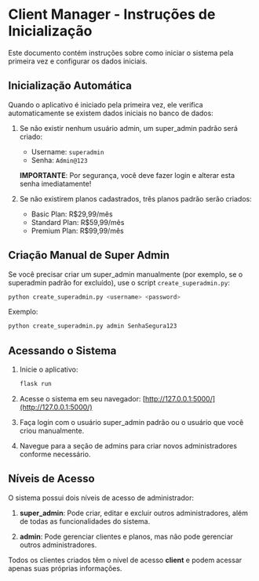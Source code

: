 # Client Manager - Instruções de Inicialização

Este documento contém instruções sobre como iniciar o sistema pela primeira vez e configurar os dados iniciais.

## Inicialização Automática

Quando o aplicativo é iniciado pela primeira vez, ele verifica automaticamente se existem dados iniciais no banco de dados:

1. Se não existir nenhum usuário admin, um super_admin padrão será criado:
   - Username: `superadmin`
   - Senha: `Admin@123`
   
   **IMPORTANTE**: Por segurança, você deve fazer login e alterar esta senha imediatamente!

2. Se não existirem planos cadastrados, três planos padrão serão criados:
   - Basic Plan: R$29,99/mês
   - Standard Plan: R$59,99/mês
   - Premium Plan: R$99,99/mês

## Criação Manual de Super Admin

Se você precisar criar um super_admin manualmente (por exemplo, se o superadmin padrão for excluído), use o script `create_superadmin.py`:

```bash
python create_superadmin.py <username> <password>
```

Exemplo:

```bash
python create_superadmin.py admin SenhaSegura123
```

## Acessando o Sistema

1. Inicie o aplicativo:

   ```bash
   flask run
   ```

2. Acesse o sistema em seu navegador: [http://127.0.0.1:5000/](http://127.0.0.1:5000/)

3. Faça login com o usuário super_admin padrão ou o usuário que você criou manualmente.

4. Navegue para a seção de admins para criar novos administradores conforme necessário.

## Níveis de Acesso

O sistema possui dois níveis de acesso de administrador:

1. **super_admin**: Pode criar, editar e excluir outros administradores, além de todas as funcionalidades do sistema.

2. **admin**: Pode gerenciar clientes e planos, mas não pode gerenciar outros administradores.

Todos os clientes criados têm o nível de acesso **client** e podem acessar apenas suas próprias informações.
